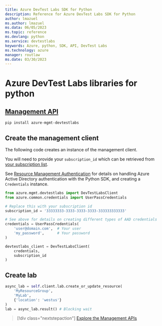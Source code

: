 ```yaml
---
title: Azure DevTest Labs SDK for Python
description: Reference for Azure DevTest Labs SDK for Python
author: lmazuel
ms.author: lmazuel
ms.data: 06/05/2023
ms.topic: reference
ms.devlang: python
ms.service: devtestlabs
keywords: Azure, python, SDK, API, DevTest Labs
ms.technology: azure
manager: routlaw
ms.date: 03/30/2023
---
```

# Azure DevTest Labs libraries for python

## [Management API](/python/api/overview/azure/devtestlabs/management)

```bash
pip install azure-mgmt-devtestlabs
```

## Create the management client

The following code creates an instance of the management client.

You will need to provide your ``subscription_id`` which can be retrieved from [your subscription list](https://manage.windowsazure.com/#Workspaces/AdminTasks/SubscriptionMapping).

See [Resource Management Authentication](/python/azure/python-sdk-azure-authenticate) for details on handling Azure Active Directory authentication with the Python SDK, and creating a ``Credentials`` instance.

```python
from azure.mgmt.devtestlabs import DevTestLabsClient
from azure.common.credentials import UserPassCredentials

# Replace this with your subscription id
subscription_id = '33333333-3333-3333-3333-333333333333'

# See above for details on creating different types of AAD credentials
credentials = UserPassCredentials(
    'user@domain.com',  # Your user
    'my_password',      # Your password
)

devtestlabs_client = DevTestLabsClient(
    credentials,
    subscription_id
)
```

## Create lab

```python
async_lab = self.client.lab.create_or_update_resource(
    'MyResourceGroup',
    'MyLab',
    {'location': 'westus'}
)
lab = async_lab.result() # Blocking wait
```

> [!div class="nextstepaction"]
> [Explore the Management APIs](/python/api/overview/azure/devtestlabs/management)